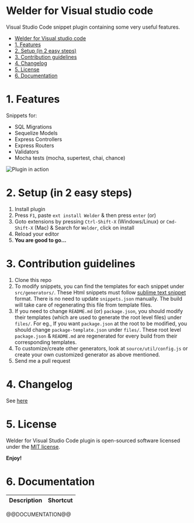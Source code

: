 Welder for Visual studio code
===========================

Visual Studio Code snippet plugin containing some very useful features.

<!-- TOC -->

- [Welder for Visual studio code](#welder-for-visual-studio-code)
- [1. Features](#1-features)
- [2. Setup (in 2 easy steps)](#2-setup-in-2-easy-steps)
- [3. Contribution guidelines](#3-contribution-guidelines)
- [4. Changelog](#4-changelog)
- [5. License](#5-license)
- [6. Documentation](#6-documentation)

<!-- /TOC -->


# 1. Features

Snippets for:
- SQL Migrations
- Sequelize Models
- Express Controllers
- Express Routers
- Validators
- Mocha tests (mocha, supertest, chai, chance)

![Plugin in action](images/welder.gif)


# 2. Setup (in 2 easy steps)

1. Install plugin
  1. Press `F1`, paste `ext install Welder` & then press `enter` (or)
  2. Goto extensions by pressing `Ctrl-Shift-X` (Windows/Linux) or `Cmd-Shift-X` (Mac) & Search for `Welder`, click on install
2. Reload your editor
3. **You are good to go...**

# 3. Contribution guidelines

1. Clone this repo
2. To modify snippets, you can find the templates for each snippet under `src/generators/`. These Html snippets must follow [sublime text snippet](http://docs.sublimetext.info/en/latest/extensibility/snippets.html) format. There is no need to update `snippets.json` manually. The build will take care of regenerating this file from template files.
3. If you need to change `README.md` (or) `package.json`, you should modify their templates (which are used to generate the root level files) under `files/`. For eg., If you want `package.json` at the root to be modified, you should change `package-template.json` under `files/`. These root level `package.json` & `README.md` are regenerated for every build from their corresponding templates.
4. To customize/create other generators, look at `source/util/config.js` or create your own customized generator as above mentioned. 
5. Send me a pull request

# 4. Changelog
See [here](CHANGELOG.md)

# 5. License

Welder for Visual Studio Code plugin is open-sourced software licensed under the [MIT license](http://opensource.org/licenses/MIT).

**Enjoy!**

# 6. Documentation
Description|Shortcut
:---|:---
@@DOCUMENTATION@@
